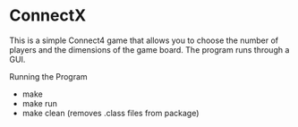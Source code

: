 # ConnectX

This is a simple Connect4 game that allows you to choose the number of players and the dimensions of the game board. The program runs through a GUI. 

Running the Program
- make
- make run
- make clean (removes .class files from package)

